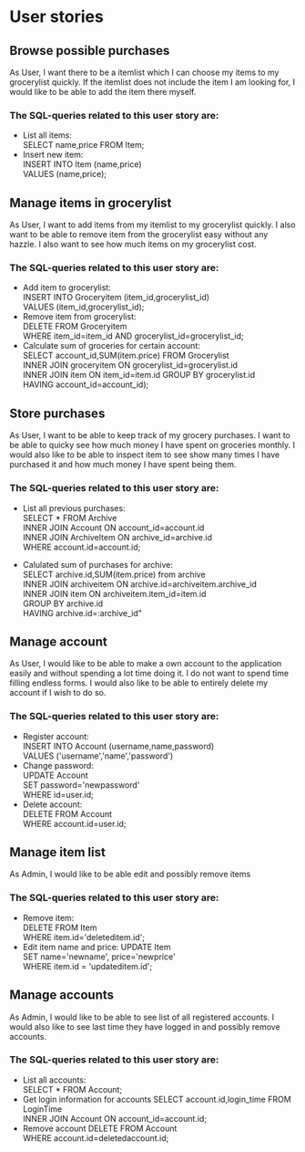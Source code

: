 # User stories

## Browse possible purchases
 As User, I want there to be a itemlist which I can choose my items to my grocerylist quickly. If the itemlist does not include the item I am looking for, I would like to be able to add the item there myself.
 ### The SQL-queries related to this user story are:
 * List all items:  
 SELECT name,price FROM Item; 
 * Insert new item:  
 INSERT INTO Item (name,price)  
 VALUES (name,price);


## Manage items in grocerylist
As User, I want to add items from my itemlist to my grocerylist quickly. I also want to be able to remove item from the grocerylist easy without any hazzle. I also want to see how much items on my grocerylist cost.

 ### The SQL-queries related to this user story are:
 * Add item to grocerylist:  
 INSERT INTO Groceryitem (item_id,grocerylist_id)  
 VALUES (item_id,grocerylist_id);
 * Remove item from grocerylist:  
 DELETE FROM Groceryitem  
WHERE item_id=item_id AND grocerylist_id=grocerylist_id;
 * Calculate sum of groceries for certain account:  
 SELECT account_id,SUM(item.price) FROM Grocerylist  
 INNER JOIN groceryitem ON grocerylist_id=grocerylist.id  
 INNER JOIN item ON item_id=item.id
 GROUP BY grocerylist.id  
 HAVING account_id=account_id);



## Store purchases 
As User, I want to be able to keep track of my grocery purchases. I want to be able to quicky see how much money I have spent on groceries monthly. I would also like to be able to inspect item to see show many times I have purchased it and how much money I have spent being them.
 ### The SQL-queries related to this user story are:
 * List all previous purchases:  
SELECT * FROM Archive  
INNER JOIN Account ON account_id=account.id  
INNER JOIN ArchiveItem ON archive_id=archive.id  
WHERE account.id=account.id;

 * Calulated sum of purchases for archive:  
SELECT archive.id,SUM(item.price) from archive  
INNER JOIN archiveitem ON archive.id=archiveitem.archive_id  
INNER JOIN item ON archiveitem.item_id=item.id  
GROUP BY archive.id  
HAVING archive.id=:archive_id"


## Manage account
As User, I would like to be able to make a own account to the application easily and without spending a lot time doing it. I do not want to spend time filling endless forms. I would also like to be able to entirely delete my account if I wish to do so.
 ### The SQL-queries related to this user story are:
 * Register account:  
 INSERT INTO Account (username,name,password)  
 VALUES ('username','name','password')
 * Change password:  
 UPDATE Account  
 SET password='newpassword'  
 WHERE id=user.id;
 * Delete account:  
 DELETE FROM Account  
 WHERE account.id=user.id;

## Manage item list
As Admin, I would like to be able edit and possibly remove items 
 ### The SQL-queries related to this user story are:
* Remove item:  
DELETE FROM Item  
WHERE item.id='deleteditem.id';
* Edit item name and price:
UPDATE Item  
SET name='newname', price='newprice'  
WHERE item.id = 'updateditem.id';

## Manage accounts
As Admin, I would like to be able to see list of all registered accounts. I would also like to see last time they have logged in and possibly remove accounts.
 ### The SQL-queries related to this user story are:
 * List all accounts:  
 SELECT * FROM Account;
 * Get login information for accounts
 SELECT account.id,login_time FROM LoginTime  
 INNER JOIN Account ON account_id=account.id;
 * Remove account
 DELETE FROM Account  
 WHERE account.id=deletedaccount.id;


